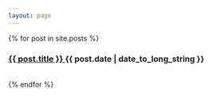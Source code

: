 ```yaml
---
layout: page
---
```


{% for post in site.posts %}
  <article>
    <h3><a href="{{ post.url }}">
    {{ post.title }}
    </a>
    <span style="font-size:16px;"><time datetime="{{ post.date | date: "%Y-%m-%d" }}">{{ post.date | date_to_long_string }}</time></span>
    </h3>
  </article>
  <br>
{% endfor %}
